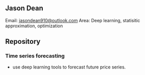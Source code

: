 ## Jason Dean

Email: jasondean910@outlook.com
Area: Deep learning, statisitic approximation, optimization

## Repository
  ### Time series forecasting 
- use deep learning tools to forecast future price series.